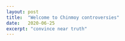 ```yaml
---
layout: post
title:  "Welcome to Chinmoy controversies"
date:   2020-06-25
excerpt: "convince near truth"
---
```

